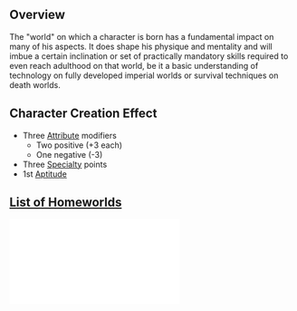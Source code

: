 ## Overview
The "world" on which a character is born has a fundamental impact on many of his aspects. It does shape his physique and mentality and will imbue a certain inclination or set of practically mandatory skills required to even reach adulthood on that world, be it a basic understanding of technology on fully developed imperial worlds or survival techniques on death worlds.

## Character Creation Effect
* Three [Attribute](/CoreSystem/Attribute.md) modifiers
  * Two positive (+3 each) 
  * One negative (-3)
* Three [Specialty](/SkillSystem/Specialty.md) points
* 1st [Aptitude](/LevelUp/Aptitudes.md)

## [List of Homeworlds](</LifePath/Homeworld/List%20of%20Homeworlds.md>)
![](/LifePath/Homeworld/List%20of%20Homeworlds.md)